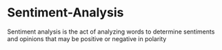 # Sentiment-Analysis
Sentiment analysis is the act of analyzing words to determine sentiments and opinions that may be positive or negative in polarity
